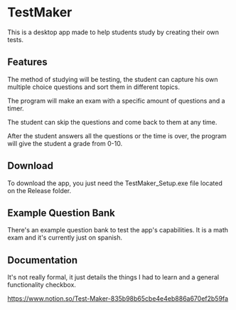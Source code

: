 # TestMaker

This is a desktop app made to help students study by creating their own tests.

## Features

The method of studying will be testing, the student can capture his own multiple choice questions and sort them in different topics.

The program will make an exam with a specific amount of questions and a timer.

The student can skip the questions and come back to them at any time.

After the student answers all the questions or the time is over, the program will give the student a grade from 0-10.

## Download
To download the app, you just need the TestMaker_Setup.exe file located on the Release folder. 

## Example Question Bank
There's an example question bank to test the app's capabilities. It is a math exam and it's currently just on spanish.

## Documentation
It's not really formal, it just details the things I had to learn and a general functionality checkbox.

https://www.notion.so/Test-Maker-835b98b65cbe4e4eb886a670ef2b59fa
